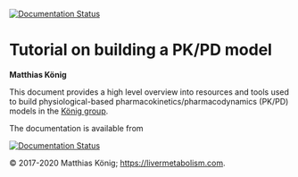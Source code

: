 [![Documentation Status](https://readthedocs.org/projects/pkpd-tutorial/badge/?version=latest)](https://pkpd-tutorial.readthedocs.io/en/latest/?badge=latest)
# Tutorial on building a PK/PD model
**Matthias König**

This document provides a high level overview into resources and tools used to build physiological-based pharmacokinetics/pharmacodynamics (PK/PD) models in the [König group](https://livermetabolism.com).

The documentation is available from

[![Documentation Status](https://readthedocs.org/projects/pkpd-tutorial/badge/?version=latest)](https://pkpd-tutorial.readthedocs.io/en/latest/?badge=latest)

&copy; 2017-2020 Matthias König; https://livermetabolism.com.
